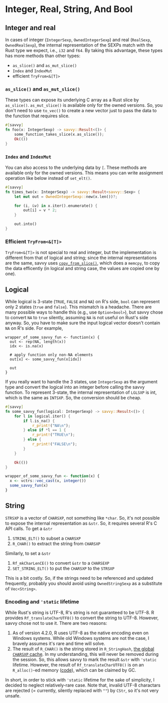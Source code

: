 # Integer, Real, String, And Bool

## Integer and real

In cases of integer (`IntegerSexp`, `OwnedIntegerSexp`) and real (`RealSexp`,
`OwnedRealSexp`), the internal representation of the SEXPs match with the Rust
type we expect, i.e., `i32` and `f64`. By taking this advantage, these types has
more methods than other types:

* `as_slice()` and `as_mut_slice()`
* `Index` and `IndexMut`
* efficient `TryFrom<&[T]>`

### `as_slice()` and `as_mut_slice()`

These types can expose its underlying C array as a Rust slice by `as_slice()`.
`as_mut_slice()` is available only for the owned versions. So, you don't need to
use `to_vec()` to create a new vector just to pass the data to the function that
requires slice. 

```rust
#[savvy]
fn foo(x: IntegerSexp) -> savvy::Result<()> {
    some_function_takes_slice(x.as_slice());
    Ok(())
}
```

### `Index` and `IndexMut`

You can also access to the underlying data by `[`. These methods are available
only for the owned versions. This means you can write assignment operation like
below instead of `set_elt()`.

```rust
#[savvy]
fn times_two(x: IntegerSexp) -> savvy::Result<savvy::Sexp> {
    let mut out = OwnedIntegerSexp::new(x.len())?;

    for (i, &v) in x.iter().enumerate() {
        out[i] = v * 2;
    }

    out.into()
}
```

### Efficient `TryFrom<&[T]>`

`TryFrom<&[T]>` is not special to real and integer, but the implementation is
different from that of logical and string; since the internal representations
are the same, savvy uses [`copy_from_slice()`][copy_from_slice], which does a
`memcpy`, to copy the data efficently (in logical and string case, the values
are copied one by one).

[copy_from_slice]: https://doc.rust-lang.org/std/primitive.slice.html#method.copy_from_slice


## Logical

While logical is 3-state (`TRUE`, `FALSE` and `NA`) on R's side, `bool` can
represent only 2 states (`true` and `false`). This mismatch is a headache. There
are many possible ways to handle this (e.g., use `Option<bool>`), but savvy
chose to convert `NA` to `true` silently, assuming `NA` is not useful on Rust's
side anyway. So, you have to make sure the input logical vector doesn't contain
`NA` on R's side. For example,

```text
wrapper_of_some_savvy_fun <- function(x) {
  out <- rep(NA, length(x))
  idx <- is.na(x)

  # apply function only non-NA elements
  out[x] <- some_savvy_fun(x[idx])

  out
}
```

If you really want to handle the 3 states, use `IntegerSexp` as the argument type
and convert the logical into an integer before calling the savvy function. To
represent 3-state, the internal representation of `LGLSXP` is int, which is the
same as `INTSXP`. So, the conversion should be cheap.

```rust
#[savvy]
fn some_savvy_fun(logical: IntegerSexp) -> savvy::Result<()> {
    for l in logical.iter() {
        if l.is_na() {
            r_print!("NA\n");
        } else if *l == 1 {
            r_print!("TRUE\n");
        } else {
            r_print!("FALSE\n");
        }
    }

    Ok(())
}
```

``` r
wrapper_of_some_savvy_fun <- function(x) {
  x <- vctrs::vec_cast(x, integer())
  some_savvy_fun(x)
}
```

## String

`STRSXP` is a vector of `CHARSXP`, not something like `*char`. So, it's not
possible to expose the internal representation as `&str`. So, it requires
several R's C API calls. To get a `&str`

1. `STRING_ELT()` to subset a `CHARSXP`
2. `R_CHAR()` to extract the string from `CHARSXP`

Similarly, to set a `&str`

1. `Rf_mkCharLenCE()` to convert `&str` to a `CHARSEXP`
2. `SET_STRING_ELT()` to put the `CHARSXP` to the `STRSXP`

This is a bit costly. So, if the strings need to be referenced and updated
frequently, probably you should avoid using `OwnedStringSexp` as a substitute of
`Vec<String>`.

### Encoding and `'static` lifetime

While Rust's string is UTF-8, R's string is not guaranteed to be UTF-8. R
provides `Rf_translateCharUTF8()` to convert the string to UTF-8. However, savvy
chose not to use it. There are two reasons:

1. As of version 4.2.0, R uses UTF-8 as the native encoding even on Windows
   systems. While old Windows systems are not the case, I bravely assumes it's
   rare and time will solve.
2. The result of `R_CHAR()` is the string stored in `R_StringHash`, [the global
   `CHARSXP` cache][charsxp-cache]. In my understanding, this will never be
   removed during the session. So, this allows savvy to mark the result `&str`
   with `'static` lifetime. However, the result of `Rf_translateCharUTF8()` is
   on an `R_alloc()`-ed memory ([code][Rf_translateCharUTF8]), which can be
   claimed by GC.
   
In short, in order to stick with `'static` lifetime for the sake of simplicity,
I decided to neglect relatively-rare case. Note that, invalid UTF-8 charactars
are rejected (= currently, silently replaced with `""`) by `CStr`, so it's not
very unsafe.

[charsxp-cache]: https://cran.r-project.org/doc/manuals/r-devel/R-ints.html#The-CHARSXP-cache
[Rf_translateCharUTF8]: https://github.com/wch/r-source/blob/c3423d28830acbbbf7b38daa58f436fb06d91381/src/main/sysutils.c#L1284-L1296


